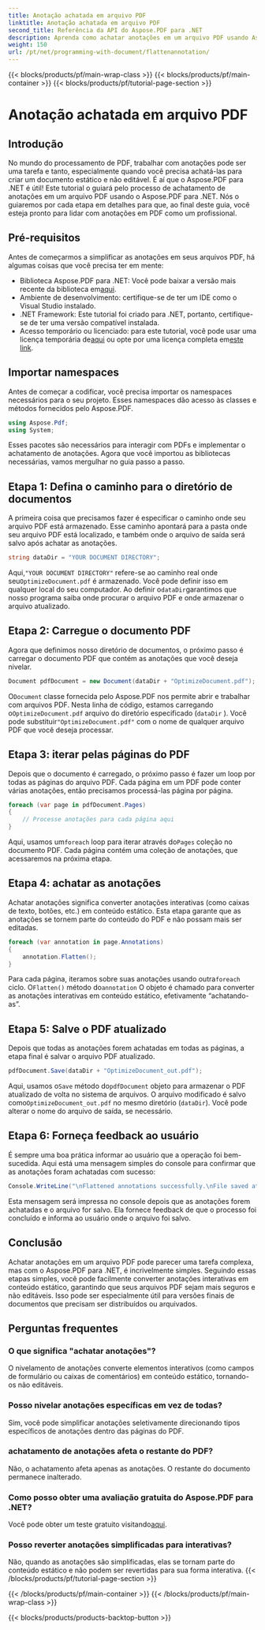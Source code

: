 ```yaml
---
title: Anotação achatada em arquivo PDF
linktitle: Anotação achatada em arquivo PDF
second_title: Referência da API do Aspose.PDF para .NET
description: Aprenda como achatar anotações em um arquivo PDF usando Aspose.PDF para .NET neste guia. Simplifique seu processo de gerenciamento de PDF com nosso tutorial detalhado.
weight: 150
url: /pt/net/programming-with-document/flattenannotation/
---
```


{{< blocks/products/pf/main-wrap-class >}}
{{< blocks/products/pf/main-container >}}
{{< blocks/products/pf/tutorial-page-section >}}

# Anotação achatada em arquivo PDF

## Introdução

No mundo do processamento de PDF, trabalhar com anotações pode ser uma tarefa e tanto, especialmente quando você precisa achatá-las para criar um documento estático e não editável. É aí que o Aspose.PDF para .NET é útil! Este tutorial o guiará pelo processo de achatamento de anotações em um arquivo PDF usando o Aspose.PDF para .NET. Nós o guiaremos por cada etapa em detalhes para que, ao final deste guia, você esteja pronto para lidar com anotações em PDF como um profissional.

## Pré-requisitos

Antes de começarmos a simplificar as anotações em seus arquivos PDF, há algumas coisas que você precisa ter em mente:

-  Biblioteca Aspose.PDF para .NET: Você pode baixar a versão mais recente da biblioteca em[aqui](https://releases.aspose.com/pdf/net/).
- Ambiente de desenvolvimento: certifique-se de ter um IDE como o Visual Studio instalado.
- .NET Framework: Este tutorial foi criado para .NET, portanto, certifique-se de ter uma versão compatível instalada.
- Acesso temporário ou licenciado: para este tutorial, você pode usar uma licença temporária de[aqui](https://purchase.aspose.com/temporary-license/) ou opte por uma licença completa em[este link](https://purchase.aspose.com/buy).

## Importar namespaces

Antes de começar a codificar, você precisa importar os namespaces necessários para o seu projeto. Esses namespaces dão acesso às classes e métodos fornecidos pelo Aspose.PDF.

```csharp
using Aspose.Pdf;
using System;
```

Esses pacotes são necessários para interagir com PDFs e implementar o achatamento de anotações. Agora que você importou as bibliotecas necessárias, vamos mergulhar no guia passo a passo.

## Etapa 1: Defina o caminho para o diretório de documentos

A primeira coisa que precisamos fazer é especificar o caminho onde seu arquivo PDF está armazenado. Esse caminho apontará para a pasta onde seu arquivo PDF está localizado, e também onde o arquivo de saída será salvo após achatar as anotações.

```csharp
string dataDir = "YOUR DOCUMENT DIRECTORY";
```

 Aqui,`"YOUR DOCUMENT DIRECTORY"` refere-se ao caminho real onde seu`OptimizeDocument.pdf` é armazenado. Você pode definir isso em qualquer local do seu computador. Ao definir o`dataDir`garantimos que nosso programa saiba onde procurar o arquivo PDF e onde armazenar o arquivo atualizado. 

## Etapa 2: Carregue o documento PDF

Agora que definimos nosso diretório de documentos, o próximo passo é carregar o documento PDF que contém as anotações que você deseja nivelar.

```csharp
Document pdfDocument = new Document(dataDir + "OptimizeDocument.pdf");
```

 O`Document` classe fornecida pelo Aspose.PDF nos permite abrir e trabalhar com arquivos PDF. Nesta linha de código, estamos carregando o`OptimizeDocument.pdf` arquivo do diretório especificado (`dataDir` ). Você pode substituir`"OptimizeDocument.pdf"` com o nome de qualquer arquivo PDF que você deseja processar.

## Etapa 3: iterar pelas páginas do PDF

Depois que o documento é carregado, o próximo passo é fazer um loop por todas as páginas do arquivo PDF. Cada página em um PDF pode conter várias anotações, então precisamos processá-las página por página.

```csharp
foreach (var page in pdfDocument.Pages)
{
    // Processe anotações para cada página aqui
}
```

 Aqui, usamos um`foreach` loop para iterar através do`Pages` coleção no documento PDF. Cada página contém uma coleção de anotações, que acessaremos na próxima etapa.

## Etapa 4: achatar as anotações

Achatar anotações significa converter anotações interativas (como caixas de texto, botões, etc.) em conteúdo estático. Esta etapa garante que as anotações se tornem parte do conteúdo do PDF e não possam mais ser editadas.

```csharp
foreach (var annotation in page.Annotations)
{
    annotation.Flatten();
}
```

 Para cada página, iteramos sobre suas anotações usando outra`foreach` ciclo. O`Flatten()` método do`annotation` O objeto é chamado para converter as anotações interativas em conteúdo estático, efetivamente “achatando-as”.

## Etapa 5: Salve o PDF atualizado

Depois que todas as anotações forem achatadas em todas as páginas, a etapa final é salvar o arquivo PDF atualizado.

```csharp
pdfDocument.Save(dataDir + "OptimizeDocument_out.pdf");
```

 Aqui, usamos o`Save` método do`pdfDocument` objeto para armazenar o PDF atualizado de volta no sistema de arquivos. O arquivo modificado é salvo como`OptimizeDocument_out.pdf` no mesmo diretório (`dataDir`). Você pode alterar o nome do arquivo de saída, se necessário.

## Etapa 6: Forneça feedback ao usuário

É sempre uma boa prática informar ao usuário que a operação foi bem-sucedida. Aqui está uma mensagem simples do console para confirmar que as anotações foram achatadas com sucesso:

```csharp
Console.WriteLine("\nFlattened annotations successfully.\nFile saved at " + dataDir);
```

Esta mensagem será impressa no console depois que as anotações forem achatadas e o arquivo for salvo. Ela fornece feedback de que o processo foi concluído e informa ao usuário onde o arquivo foi salvo.

## Conclusão

Achatar anotações em um arquivo PDF pode parecer uma tarefa complexa, mas com o Aspose.PDF para .NET, é incrivelmente simples. Seguindo essas etapas simples, você pode facilmente converter anotações interativas em conteúdo estático, garantindo que seus arquivos PDF sejam mais seguros e não editáveis. Isso pode ser especialmente útil para versões finais de documentos que precisam ser distribuídos ou arquivados.

## Perguntas frequentes

### O que significa "achatar anotações"?
O nivelamento de anotações converte elementos interativos (como campos de formulário ou caixas de comentários) em conteúdo estático, tornando-os não editáveis.

### Posso nivelar anotações específicas em vez de todas?
Sim, você pode simplificar anotações seletivamente direcionando tipos específicos de anotações dentro das páginas do PDF.

### achatamento de anotações afeta o restante do PDF?
Não, o achatamento afeta apenas as anotações. O restante do documento permanece inalterado.

### Como posso obter uma avaliação gratuita do Aspose.PDF para .NET?
 Você pode obter um teste gratuito visitando[aqui](https://releases.aspose.com/).

### Posso reverter anotações simplificadas para interativas?
Não, quando as anotações são simplificadas, elas se tornam parte do conteúdo estático e não podem ser revertidas para sua forma interativa.
{{< /blocks/products/pf/tutorial-page-section >}}

{{< /blocks/products/pf/main-container >}}
{{< /blocks/products/pf/main-wrap-class >}}

{{< blocks/products/products-backtop-button >}}
